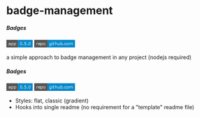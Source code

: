 # badge-management

[comment_badge_management_start]: <hidden__do_not_remove>
##### Badges

![version badge](badges/version.png) [![repository badge](badges/repository.png)](https://github.com/voltsonic/badge-management.git)

[comment_badge_management_end]: <hidden__do_not_remove>

a simple approach to badge management in any project (nodejs required)

[comment_badge_management_start]: <hidden__do_not_remove-special>
##### Badges

![version badge](badges/version.png) [![repository badge](badges/repository.png)](https://github.com/voltsonic/badge-management.git)

[comment_badge_management_end]: <hidden__do_not_remove>

- Styles: flat, classic (gradient)
- Hooks into single readme (no requirement for a "template" readme file)